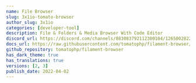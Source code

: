 ```yaml
---
name: File Browser
slug: 3x1io-tomato-browser
author_slug: 3x1io
categories: [developer-tool]
description: File & Folders & Media Browser With Code Editor
discord_url: https://discord.com/channels/883083792112300104/1265002822605344871
docs_url: https://raw.githubusercontent.com/tomatophp/filament-browser/master/README.md
github_repository: tomatophp/filament-browser
has_dark_theme: true
has_translations: true
versions: [2, 3]
publish_date: 2022-04-02
---
```

